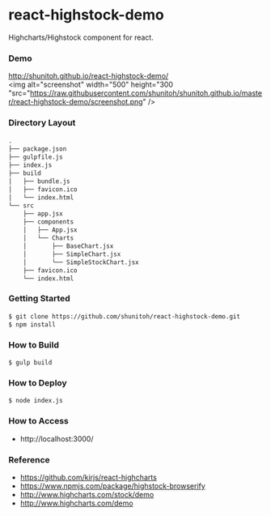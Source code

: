 react-highstock-demo
================

Highcharts/Highstock component for react.

### Demo
http://shunitoh.github.io/react-highstock-demo/  
<img alt="screenshot" width="500" height="300 "src="https://raw.githubusercontent.com/shunitoh/shunitoh.github.io/master/react-highstock-demo/screenshot.png" />


### Directory Layout
```
.
├── package.json
├── gulpfile.js
├── index.js
├── build
│   ├── bundle.js
│   ├── favicon.ico
│   └── index.html
└── src
    ├── app.jsx
    ├── components
    │   ├── App.jsx
    │   └── Charts
    │       ├── BaseChart.jsx
    │       ├── SimpleChart.jsx
    │       └── SimpleStockChart.jsx
    ├── favicon.ico
    └── index.html
```

### Getting Started

``` shell
$ git clone https://github.com/shunitoh/react-highstock-demo.git
$ npm install
```

### How to Build

```shell
$ gulp build
```

### How to Deploy

```shell
$ node index.js
```

### How to Access

- http://localhost:3000/

### Reference
- https://github.com/kirjs/react-highcharts
- https://www.npmjs.com/package/highstock-browserify
- http://www.highcharts.com/stock/demo
- http://www.highcharts.com/demo
